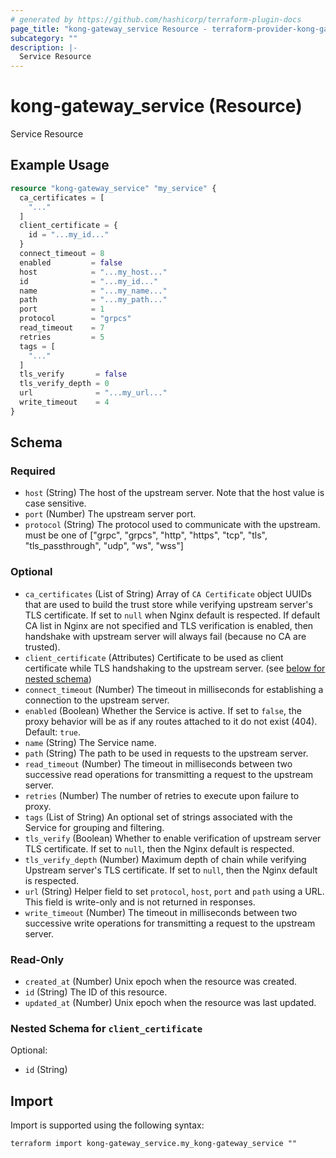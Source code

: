 ```yaml
---
# generated by https://github.com/hashicorp/terraform-plugin-docs
page_title: "kong-gateway_service Resource - terraform-provider-kong-gateway"
subcategory: ""
description: |-
  Service Resource
---
```


# kong-gateway_service (Resource)

Service Resource

## Example Usage

```terraform
resource "kong-gateway_service" "my_service" {
  ca_certificates = [
    "..."
  ]
  client_certificate = {
    id = "...my_id..."
  }
  connect_timeout = 8
  enabled         = false
  host            = "...my_host..."
  id              = "...my_id..."
  name            = "...my_name..."
  path            = "...my_path..."
  port            = 1
  protocol        = "grpcs"
  read_timeout    = 7
  retries         = 5
  tags = [
    "..."
  ]
  tls_verify       = false
  tls_verify_depth = 0
  url              = "...my_url..."
  write_timeout    = 4
}
```

<!-- schema generated by tfplugindocs -->
## Schema

### Required

- `host` (String) The host of the upstream server. Note that the host value is case sensitive.
- `port` (Number) The upstream server port.
- `protocol` (String) The protocol used to communicate with the upstream. must be one of ["grpc", "grpcs", "http", "https", "tcp", "tls", "tls_passthrough", "udp", "ws", "wss"]

### Optional

- `ca_certificates` (List of String) Array of `CA Certificate` object UUIDs that are used to build the trust store while verifying upstream server's TLS certificate. If set to `null` when Nginx default is respected. If default CA list in Nginx are not specified and TLS verification is enabled, then handshake with upstream server will always fail (because no CA are trusted).
- `client_certificate` (Attributes) Certificate to be used as client certificate while TLS handshaking to the upstream server. (see [below for nested schema](#nestedatt--client_certificate))
- `connect_timeout` (Number) The timeout in milliseconds for establishing a connection to the upstream server.
- `enabled` (Boolean) Whether the Service is active. If set to `false`, the proxy behavior will be as if any routes attached to it do not exist (404). Default: `true`.
- `name` (String) The Service name.
- `path` (String) The path to be used in requests to the upstream server.
- `read_timeout` (Number) The timeout in milliseconds between two successive read operations for transmitting a request to the upstream server.
- `retries` (Number) The number of retries to execute upon failure to proxy.
- `tags` (List of String) An optional set of strings associated with the Service for grouping and filtering.
- `tls_verify` (Boolean) Whether to enable verification of upstream server TLS certificate. If set to `null`, then the Nginx default is respected.
- `tls_verify_depth` (Number) Maximum depth of chain while verifying Upstream server's TLS certificate. If set to `null`, then the Nginx default is respected.
- `url` (String) Helper field to set `protocol`, `host`, `port` and `path` using a URL. This field is write-only and is not returned in responses.
- `write_timeout` (Number) The timeout in milliseconds between two successive write operations for transmitting a request to the upstream server.

### Read-Only

- `created_at` (Number) Unix epoch when the resource was created.
- `id` (String) The ID of this resource.
- `updated_at` (Number) Unix epoch when the resource was last updated.

<a id="nestedatt--client_certificate"></a>
### Nested Schema for `client_certificate`

Optional:

- `id` (String)

## Import

Import is supported using the following syntax:

```shell
terraform import kong-gateway_service.my_kong-gateway_service ""
```
